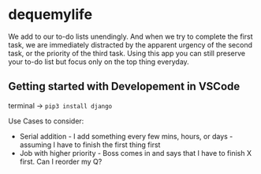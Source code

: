 # dequemylife
We add to our to-do lists unendingly. And when we try to complete the first task, we are immediately distracted by the apparent urgency of the second task, or the priority of the third task. Using this app you can still preserve your to-do list but focus only on the top thing everyday.  

## Getting started with Developement in VSCode
terminal -> `pip3 install django`


Use Cases to consider:
- Serial addition - I add something every few mins, hours, or days - assuming I have to finish the first thing first
- Job with higher priority - Boss comes in and says that I have to finish X first. Can I reorder my Q? 
